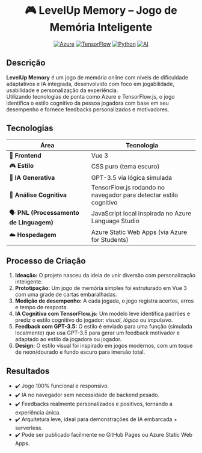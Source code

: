 <div align="center">
  
  # 🎮 LevelUp Memory – Jogo de Memória Inteligente
  
  [![Azure](https://img.shields.io/badge/A-Azure-0091FF?style=for-the-badge&logoColor=white&labelColor=0078D4)](https://azure.microsoft.com/)
  [![TensorFlow](https://img.shields.io/badge/TensorFlow-0091FF?style=for-the-badge&logo=tensorflow&logoColor=white&labelColor=0078D4)](https://www.tensorflow.org/)
  [![Python](https://img.shields.io/badge/Python-0091FF?style=for-the-badge&logo=python&logoColor=white&labelColor=0078D4)](https://www.python.org/)
  [![AI](https://img.shields.io/badge/AI_Powered-0091FF?style=for-the-badge&logo=openai&logoColor=white&labelColor=0078D4)](https://azure.microsoft.com/services/cognitive-services/)
  
</div>

## Descrição

**LevelUp Memory** é um jogo de memória online com níveis de dificuldade adaptativos e IA integrada, desenvolvido com foco em jogabilidade, usabilidade e personalização da experiência.  
Utilizando tecnologias de ponta como Azure e TensorFlow.js, o jogo identifica o estilo cognitivo da pessoa jogadora com base em seu desempenho e fornece feedbacks personalizados e motivadores.

## Tecnologias 

| Área | Tecnologia |
|------|------------|
| 🎨 **Frontend** | Vue 3  |
| 🎮 **Estilo** | CSS puro (tema escuro) |
| 🤖 **IA Generativa** | GPT-3.5 via lógica simulada |
| 🧠 **Análise Cognitiva** | TensorFlow.js rodando no navegador para detectar estilo cognitivo |
| 🗣️ **PNL (Processamento de Linguagem)** | JavaScript local inspirada no Azure Language Studio |
| ☁️ **Hospedagem** | Azure Static Web Apps (via Azure for Students) |

## Processo de Criação

1. **Ideação:** O projeto nasceu da ideia de unir diversão com personalização inteligente.  
2. **Prototipação:** Um jogo de memória simples foi estruturado em Vue 3 com uma grade de cartas embaralhadas.  
3. **Medição de desempenho:** A cada jogada, o jogo registra acertos, erros e tempo de resposta.  
4. **IA Cognitiva com TensorFlow.js:** Um modelo leve identifica padrões e prediz o estilo cognitivo do jogador: *visual*, *lógico* ou *impulsivo*.  
5. **Feedback com GPT-3.5:** O estilo é enviado para uma função (simulada localmente) que usa GPT-3.5 para gerar um feedback motivador e adaptado ao estilo da jogadora ou jogador.  
6. **Design:** O estilo visual foi inspirado em jogos modernos, com um toque de neon/dourado e fundo escuro para imersão total.

## Resultados

- ✔️ Jogo 100% funcional e responsivo.
- ✔️ IA no navegador sem necessidade de backend pesado.
- ✔️ Feedbacks realmente personalizados e positivos, tornando a experiência única.
- ✔️ Arquitetura leve, ideal para demonstrações de IA embarcada + serverless.
- ✔️ Pode ser publicado facilmente no GitHub Pages ou Azure Static Web Apps.



